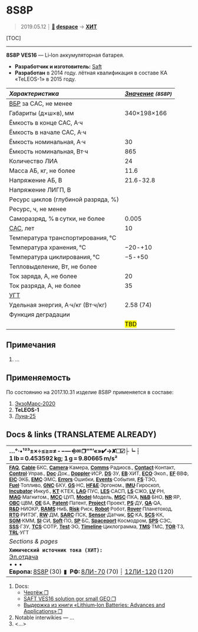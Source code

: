 # 8S8P
> 2019.05.12 ┊ **[🚀](../index/index.md) [despace](index.md)** → **[ХИТ](eb.md)**

[TOC]

---

**8S8P VES16** — Li‑Ion аккумуляторная батарея.
   - **Разработчик и изготовитель:** [Saft](zz_saft.md)
   - **Разработан** в 2014 году. лётная квалификация в составе КА «TeLEOS-1» в 2015 году.

<small>

|*Характеристика*|*[Значение](si.md) <small>(8S8P)</small>*|
|:--|:--|
|[ВБР](rams.md) за САС, не менее   |  |
|Габариты (д×ш×в), мм   |340×198×166  |
|Ёмкость в конце САС, А·ч   |  |
|Ёмкость в начале САС, А·ч   |  |
|Ёмкость номинальная, А·ч   |30  |
|Ёмкость номинальная, Вт·ч   |865  |
|Количество ЛИА   |24  |
|Масса АБ, кг, не более   |11.6  |
|Напряжение АБ, В   |21.6 ‑ 32.8  |
|Напряжение ЛИГП, В   |  |
|Ресурс циклов (глубиной разряда, %)   |  |
|Ресурс, ч, не менее   |  |
|Саморазряд, % в сутки, не более   | 0.005 |
|[САС](lifetime.md), лет   |10  |
|Температура транспортирования, °C   |  |
|Температура хранения, °C   | −20 ‑ +10 |
|Температура циклирования, °C   | −5 ‑ +50  |
|Тепловыделение, Вт, не более   |  |
|Ток заряда, А, не более   |20  |
|Ток разряда, А, не более   |35  |
|[УГТ](trl.md)   |  |
|Удельная энергия, А·ч/кг (Вт·ч/кг)   |2.58 (74)  |
|Функция деградации   |  |
||  <mark>TBD</mark>  |

</small>



<p style="page-break-after:always"> </p>

## Примечания
   1. …



## Применяемость
По состоянию на 2017.10.31 изделие 8S8P применяется в составе:

   1. [ЭкзоМарс‑2020](экзомарс_2020.md)
   1. **TeLEOS-1**
   1. [Луна‑25](луна_25.md)



<p style="page-break-after:always"> </p>

## Docs & links (TRANSLATEME ALREADY)
|…°·•¹²³±×÷≤≥≈≠ ‑ −— ⎆✉ ❐“”’«»✔→✘☐☑├┕┆ 1 lb = 0.453592 kg; 1 g = 9.80665 m/s²|
|:--|
|<small>**[FAQ](faq.md)**, **[Cable](cable.md)**·БКС, **[Camera](camera.md)**·Камера, **[Comms](comms.md)**·Радиосв., **[Contact](contact.md)**·Контакт, **[Control](control.md)**·Управ., **[Doc](doc.md)**·Док., **[Doppler](doppler.md)**·ИСР, **[DS](ds.md)**·ЗУ, **[EB](eb.md)**·ХИТ, **[ECO](ecology.md)**·Экол., **[EF](ef.md)**·ВВФ, **[ElC](elc.md)**·ЭКБ, **[EMC](emc.md)**·ЭМС, **[Errors](error.md)**·Ошибки, **[Events](event.md)**·События, **[FS](fs.md)**·ТЭО, **[Fuel](fuel.md)**·Топливо, **[GNC](gnc.md)**·БКУ, **[GS](scs.md)**·НС, **[HF&E](hfe.md)**·Эргоном., **[IMU](imu.md)**·Гироскоп, **[Incubator](incubator.md)**·Инкуб., **[KT](kt.md)**·КТЕХ, **[LAG](lag.md)**·ПУC, **[LES](les.md)**·САСП, **[LS](ls.md)**·СЖО, **[LV](lv.md)**·РН, **[MAG](mag.md)**·Магнитом., **[MCC](mcc.md)**·ЦУП, **[Model](model.md)**·Модель, **[MSC](sc.md)**·ПКА, **[N&B](nnb.md)**·БНО, **[NR](nr.md)**·ЯР, **[OBC](obc.md)**·ЦВМ, **[OE](oe.md)**·БА, **[Patent](патент.md)**·Патент, **[Project](project.md)**·Проект, **[PS](ps.md)**·ДУ, **[QA](quality.md)**·QA, **[R&D](rnd.md)**·НИОКР, **[RAMS](rams.md)**·НиБ, **[Risk](risk.md)**·Риск, **[Robot](robotics.md)**·Робот, **[Rover](rover.md)**·Планетоход, **[RTG](rtg.md)**·РИТЭГ, **[RW](rw.md)**·ДМ, **[SARC](sarc.md)**·ПСК, **[Sensor](sensor.md)**·Датчик, **[SC](sc.md)**·КА, **[SCS](scs.md)**·КК, **[SGM](sgm.md)**·КММ, **[SI](si.md)**·СИ, **[Soft](soft.md)**·ПО, **[SP](sp.md)**·БС, **[Spaceport](spaceport.md)**·Космодром, **[SPS](sps.md)**·СЭС, **[SSS](sss.md)**·ГЗУ, **[TCS](tcs.md)**·СОТР, **[Test](test.md)**·ЭО, **[Timeline](timeline.md)**·Циклограмма, **[TMS](tms.md)**·ТМС, **[TOR](tor.md)**·ТЗ, **[TRL](trl.md)**·УГТ</small>|
|*Sections & pages*|
|**`Химический источник тока (ХИТ):`**<br> [Эл.отдача](charge_eff.md) <br>• • •<br> **Европа:** [8S8P](8s8p.md) (30)  ▮  **РФ:** [8ЛИ-70](8li_70.md) (70) ┊ [12ЛИ-120](12li_120.md) (120) |

   1. Docs:
      - [Чертёж ❐](f/sps/ves16_8s8p_gp24717_2017.pdf)
      - [SAFT VES16 solution gor small GEO ❐](f/sps/ves16_e3sconf_espc2017_06004.pdf)
      - [Выдержка из книги «Lithium‑Ion Batteries: Advances and Applications» ❐](f/sps/ves16_libaa_fragment.pdf)
   1. Notable interwikies — …
   1. <…>
